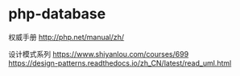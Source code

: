 # php-database


权威手册
http://php.net/manual/zh/

设计模式系列
https://www.shiyanlou.com/courses/699    
https://design-patterns.readthedocs.io/zh_CN/latest/read_uml.html
